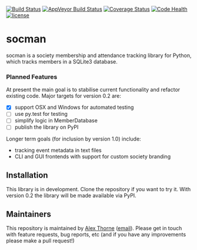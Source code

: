 [![Build Status](https://travis-ci.org/NullInfinity/socman.svg?branch=master)](https://travis-ci.org/NullInfinity/socman)
[![AppVeyor Build Status](https://ci.appveyor.com/api/projects/status/github/NullInfinity/socman?branch=master&svg=true)](https://ci.appveyor.com/project/NullInfinity/socman)
[![Coverage Status](https://coveralls.io/repos/github/NullInfinity/socman/badge.svg?branch=master)](https://coveralls.io/github/NullInfinity/socman?branch=master)
[![Code Health](https://landscape.io/github/NullInfinity/socman/master/landscape.svg?style=flat)](https://landscape.io/github/NullInfinity/socman/master)
[![license](https://img.shields.io/github/license/NullInfinity/socman.svg)](https://github.com/NullInfinity/socman/blob/master/LICENSE.txt)

# socman

socman is a society membership and attendance tracking library for Python,
which tracks members in a SQLite3 database.

### Planned Features
At present the main goal is to stabilise current functionality and refactor
existing code. Major targets for version 0.2 are:

* [X] support OSX and Windows for automated testing
* [ ] use py.test for testing
* [ ] simplify logic in MemberDatabase
* [ ] publish the library on PyPI

Longer term goals (for inclusion by version 1.0) include:

* tracking event metadata in text files
* CLI and GUI frontends with support for custom society branding

## Installation

This library is in development. Clone the repository if you want to try it. With version 0.2
the library will be made available via PyPI.

## Maintainers ##

This repository is maintained by [Alex Thorne](https://alexthorne.net/) ([email](mailto:alex@alexthorne.net)).
Please get in touch with feature requests, bug reports, etc (and if you have any improvements please make a pull request!)
